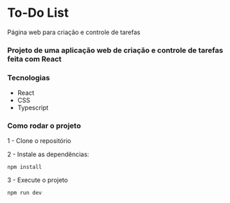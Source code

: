# To-Do List
Página web para criação e controle de tarefas

### Projeto de uma aplicação web de criação e controle de tarefas feita com React

### Tecnologias
- React
- CSS
- Typescript

### Como rodar o projeto

1 - Clone o repositório

2 - Instale as dependências:
    
    npm install

3 - Execute o projeto

    npm run dev